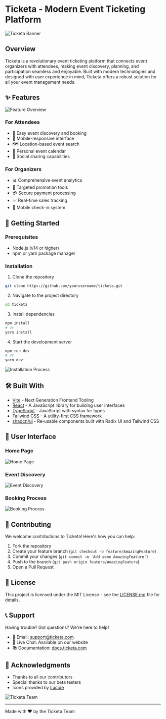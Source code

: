 # Ticketa - Modern Event Ticketing Platform

![Ticketa Banner](/public/assets/header.png)

## Overview

Ticketa is a revolutionary event ticketing platform that connects event organizers with attendees, making event discovery, planning, and participation seamless and enjoyable. Built with modern technologies and designed with user experience in mind, Ticketa offers a robust solution for all your event management needs.

## ✨ Features

![Feature Overview](/public/assets/body.png)

### For Attendees
- 🎫 Easy event discovery and booking
- 📱 Mobile-responsive interface
- 🗺️ Location-based event search
- 📅 Personal event calendar
- 👥 Social sharing capabilities

### For Organizers
- 📊 Comprehensive event analytics
- 🎯 Targeted promotion tools
- 💳 Secure payment processing
- 📈 Real-time sales tracking
- 📱 Mobile check-in system

## 🚀 Getting Started

### Prerequisites

- Node.js (v14 or higher)
- npm or yarn package manager

### Installation

1. Clone the repository
```bash
git clone https://github.com/yourusername/ticketa.git
```

2. Navigate to the project directory
```bash
cd ticketa
```

3. Install dependencies
```bash
npm install
# or
yarn install
```

4. Start the development server
```bash
npm run dev
# or
yarn dev
```

![Installation Process](/public/assets/Hero.png)

## 🛠️ Built With

- [Vite](https://vitejs.dev/) - Next Generation Frontend Tooling
- [React](https://reactjs.org/) - A JavaScript library for building user interfaces
- [TypeScript](https://www.typescriptlang.org/) - JavaScript with syntax for types
- [Tailwind CSS](https://tailwindcss.com/) - A utility-first CSS framework
- [shadcn/ui](https://ui.shadcn.com/) - Re-usable components built with Radix UI and Tailwind CSS

## 📱 User Interface

### Home Page
![Home Page](/public/assets/Hero.png)

### Event Discovery
![Event Discovery](/public/assets/venues.png)

### Booking Process
![Booking Process](/public/assets/body.png)

## 🤝 Contributing

We welcome contributions to Ticketa! Here's how you can help:

1. Fork the repository
2. Create your feature branch (`git checkout -b feature/AmazingFeature`)
3. Commit your changes (`git commit -m 'Add some AmazingFeature'`)
4. Push to the branch (`git push origin feature/AmazingFeature`)
5. Open a Pull Request

## 📄 License

This project is licensed under the MIT License - see the [LICENSE.md](LICENSE.md) file for details.

## 📞 Support

Having trouble? Got questions? We're here to help!

- 📧 Email: support@ticketa.com
- 💬 Live Chat: Available on our website
- 📚 Documentation: [docs.ticketa.com](https://docs.ticketa.com)

## 🙏 Acknowledgments

- Thanks to all our contributors
- Special thanks to our beta testers
- Icons provided by [Lucide](https://lucide.dev/)

![Ticketa Team](/public/assets/Hero.png)

---

Made with ❤️ by the Ticketa Team
